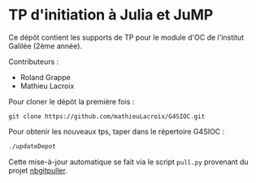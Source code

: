 # TP d'initiation à Julia et JuMP

Ce dépôt contient les supports de TP pour le module d'OC de l'institut Galilée (2ème année).

Contributeurs :

* Roland Grappe
* Mathieu Lacroix


Pour cloner le dépôt la première fois : 
```
git clone https://github.com/mathieuLacroix/G4SIOC.git
```

Pour obtenir les nouveaux tps, taper dans le répertoire G4SIOC :

```bash
./updateDepot
```

Cette mise-à-jour automatique se fait via le script `pull.py` provenant du projet [nbgitpuller](https://github.com/jupyterhub/nbgitpuller/).
